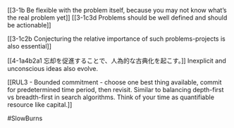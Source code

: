[[3-1b Be flexible with the problem itself, because you may not know what’s the real problem yet]]
[[3-1c3d Problems should be well defined and should be actionable]]

[[3-1c2b Conjecturing the relative importance of such problems-projects is also essential]]

[[4-1a4b2a1 忘却を促進することで、人為的な古典化を起こす。]]
Inexplicit and unconscious ideas also evolve.

[[RUL3 - Bounded commitment - choose one best thing available, commit for predetermined time period, then revisit. Similar to balancing depth-first vs breadth-first in search algorithms. Think of your time as quantifiable resource like capital.]]

#SlowBurns